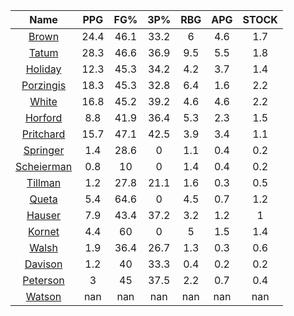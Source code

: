 |                                     Name                                     |  PPG  |  FG%  |  3P%  |  RBG  |  APG  |  STOCK  |
|:----------------------------------------------------------------------------:|:-----:|:-----:|:-----:|:-----:|:-----:|:-------:|
|      [Brown](https://www.espn.com/nba/player/_/id/3917376/jaylen-brown)      | 24.4  | 46.1  | 33.2  |   6   |  4.6  |   1.7   |
|      [Tatum](https://www.espn.com/nba/player/_/id/4065648/jayson-tatum)      | 28.3  | 46.6  | 36.9  |  9.5  |  5.5  |   1.8   |
|      [Holiday](https://www.espn.com/nba/player/_/id/3995/jrue-holiday)       | 12.3  | 45.3  | 34.2  |  4.2  |  3.7  |   1.4   |
| [Porzingis](https://www.espn.com/nba/player/_/id/3102531/kristaps-porzingis) | 18.3  | 45.3  | 32.8  |  6.4  |  1.6  |   2.2   |
|     [White](https://www.espn.com/nba/player/_/id/3078576/derrick-white)      | 16.8  | 45.2  | 39.2  |  4.6  |  4.6  |   2.2   |
|       [Horford](https://www.espn.com/nba/player/_/id/3213/al-horford)        |  8.8  | 41.9  | 36.4  |  5.3  |  2.3  |   1.5   |
|  [Pritchard](https://www.espn.com/nba/player/_/id/4066354/payton-pritchard)  | 15.7  | 47.1  | 42.5  |  3.9  |  3.4  |   1.1   |
|   [Springer](https://www.espn.com/nba/player/_/id/4432164/jaden-springer)    |  1.4  | 28.6  |   0   |  1.1  |  0.4  |   0.2   |
| [Scheierman](https://www.espn.com/nba/player/_/id/4593841/baylor-scheierman) |  0.8  |  10   |   0   |  1.4  |  0.4  |   0.2   |
|    [Tillman](https://www.espn.com/nba/player/_/id/4277964/xavier-tillman)    |  1.2  | 27.8  | 21.1  |  1.6  |  0.3  |   0.5   |
|     [Queta](https://www.espn.com/nba/player/_/id/4397424/neemias-queta)      |  5.4  | 64.6  |   0   |  4.5  |  0.7  |   1.2   |
|      [Hauser](https://www.espn.com/nba/player/_/id/4065804/sam-hauser)       |  7.9  | 43.4  | 37.2  |  3.2  |  1.2  |    1    |
|      [Kornet](https://www.espn.com/nba/player/_/id/3064560/luke-kornet)      |  4.4  |  60   |   0   |   5   |  1.5  |   1.4   |
|      [Walsh](https://www.espn.com/nba/player/_/id/4683689/jordan-walsh)      |  1.9  | 36.4  | 26.7  |  1.3  |  0.3  |   0.6   |
|      [Davison](https://www.espn.com/nba/player/_/id/4576085/jd-davison)      |  1.2  |  40   | 33.3  |  0.4  |  0.2  |   0.2   |
|    [Peterson](https://www.espn.com/nba/player/_/id/4397689/drew-peterson)    |   3   |  45   | 37.5  |  2.2  |  0.7  |   0.4   |
|     [Watson](https://www.espn.com/nba/player/_/id/4431705/anton-watson)      |  nan  |  nan  |  nan  |  nan  |  nan  |   nan   |